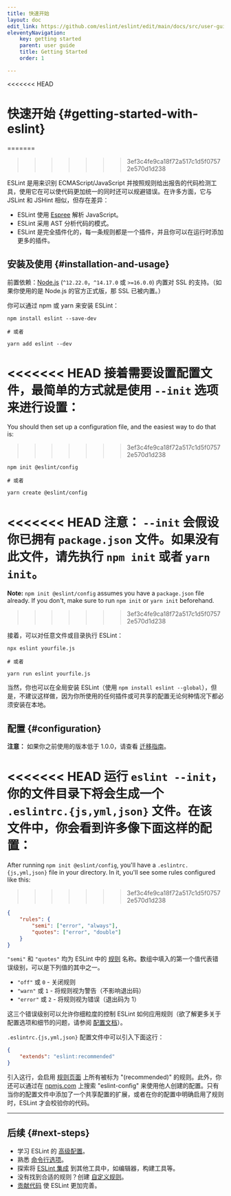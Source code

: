 ```yaml
---
title: 快速开始
layout: doc
edit_link: https://github.com/eslint/eslint/edit/main/docs/src/user-guide/getting-started.md
eleventyNavigation:
    key: getting started 
    parent: user guide
    title: Getting Started
    order: 1

---
```

<<<<<<< HEAD
<!-- Note: No pull requests accepted for this file. See README.md in the root directory for details. -->

# 快速开始 {#getting-started-with-eslint}
=======
>>>>>>> 3ef3c4fe9ca18f72a517c1d5f07572e570d1d238

ESLint 是用来识别 ECMAScript/JavaScript 并按照规则给出报告的代码检测工具，使用它在可以使代码更加统一的同时还可以规避错误。在许多方面，它与 JSLint 和 JSHint 相似，但存在差异：

* ESLint 使用 [Espree](https://github.com/eslint/espree) 解析 JavaScript。
* ESLint 采用 AST 分析代码的模式。
* ESLint 是完全插件化的，每一条规则都是一个插件，并且你可以在运行时添加更多的插件。

## 安装及使用 {#installation-and-usage}

前置依赖：[Node.js](https://nodejs.org/en/) (`^12.22.0`，`^14.17.0` 或 `>=16.0.0`) 内置对 SSL 的支持。（如果你使用的是 Node.js 的官方正式版，那 SSL 已被内置。）

你可以通过 npm 或 yarn 来安装 ESLint：

```shell
npm install eslint --save-dev

# 或者

yarn add eslint --dev
```

<<<<<<< HEAD
接着需要设置配置文件，最简单的方式就是使用 `--init` 选项来进行设置：
=======
You should then set up a configuration file, and the easiest way to do that is:
>>>>>>> 3ef3c4fe9ca18f72a517c1d5f07572e570d1d238

```shell
npm init @eslint/config

# 或者

yarn create @eslint/config
```

<<<<<<< HEAD
**注意：** `--init` 会假设你已拥有 `package.json` 文件。如果没有此文件，请先执行 `npm init` 或者 `yarn init`。
=======
**Note:** `npm init @eslint/config` assumes you have a `package.json` file already. If you don't, make sure to run `npm init` or `yarn init` beforehand.
>>>>>>> 3ef3c4fe9ca18f72a517c1d5f07572e570d1d238

接着，可以对任意文件或目录执行 ESLint：

```shell
npx eslint yourfile.js

# 或者

yarn run eslint yourfile.js
```

当然，你也可以在全局安装 ESLint（使用 `npm install eslint --global`），但是，不建议这样做，因为你所使用的任何插件或可共享的配置无论何种情况下都必须安装在本地。

## 配置 {#configuration}

**注意：** 如果你之前使用的版本低于 1.0.0，请查看 [迁移指南](migrating-to-1.0.0)。

<<<<<<< HEAD
运行 `eslint --init`，你的文件目录下将会生成一个 `.eslintrc.{js,yml,json}` 文件。在该文件中，你会看到许多像下面这样的配置：
=======
After running `npm init @eslint/config`, you'll have a `.eslintrc.{js,yml,json}` file in your directory. In it, you'll see some rules configured like this:
>>>>>>> 3ef3c4fe9ca18f72a517c1d5f07572e570d1d238

```json
{
    "rules": {
        "semi": ["error", "always"],
        "quotes": ["error", "double"]
    }
}
```

`"semi"` 和 `"quotes"` 均为 ESLint 中的 [规则](/docs/rules) 名称。数组中填入的第一个值代表错误级别，可以是下列值的其中之一。

* `"off"` 或 `0` - 关闭规则
* `"warn"` 或 `1` - 将规则视为警告（不影响退出码）
* `"error"` 或 `2` - 将规则视为错误（退出码为 1）

这三个错误级别可以允许你细粒度的控制 ESLint 如何应用规则（欲了解更多关于配置选项和细节的问题，请参阅 [配置文档](configuring/)）。

`.eslintrc.{js,yml,json}` 配置文件中可以引入下面这行：

```json
{
    "extends": "eslint:recommended"
}
```

引入这行，会启用 [规则页面](/docs/rules) 上所有被标为 "(recommended)" 的规则。此外，你还可以通过在 [npmjs.com](https://www.npmjs.com/search?q=eslint-config) 上搜索 "eslint-config" 来使用他人创建的配置。只有当你的配置文件中添加了一个共享配置的扩展，或者在你的配置中明确启用了规则时，ESLint 才会校验你的代码。

---

## 后续 {#next-steps}

* 学习 ESLint 的 [高级配置](configuring/)。
* 熟悉 [命令行选项](command-line-interface)。
* 探索将 [ESLint 集成](integrations) 到其他工具中，如编辑器，构建工具等。
* 没有找到合适的规则？创建 [自定义规则](/docs/developer-guide/working-with-rules)。
* [贡献代码](/docs/developer-guide/contributing/) 使 ESLint 更加完善。
